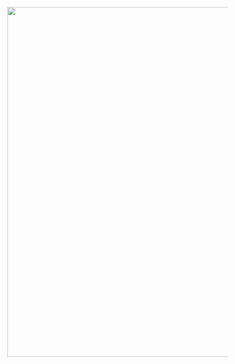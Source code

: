 <p align="center">
  <img src="https://github.com/user-attachments/assets/c35284b8-80f4-4927-9ed1-361131fb4e02" width="800px" />
</p>
